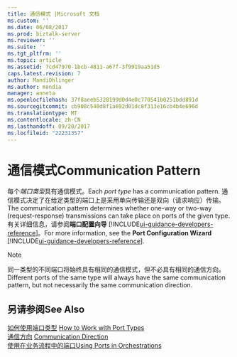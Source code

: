 ```yaml
---
title: 通信模式 |Microsoft 文档
ms.custom: ''
ms.date: 06/08/2017
ms.prod: biztalk-server
ms.reviewer: ''
ms.suite: ''
ms.tgt_pltfrm: ''
ms.topic: article
ms.assetid: 7cd47970-1bcb-4811-a67f-3f9919aa51d5
caps.latest.revision: 7
author: MandiOhlinger
ms.author: mandia
manager: anneta
ms.openlocfilehash: 37f8aeeb5328199d0d4e0c770541b0251bdd891d
ms.sourcegitcommit: cb908c540d8f1a692d01dc8f313e16cb4b4e696d
ms.translationtype: MT
ms.contentlocale: zh-CN
ms.lasthandoff: 09/20/2017
ms.locfileid: "22231357"
---
```

# <a name="communication-pattern"></a><span data-ttu-id="4f4a9-102">通信模式</span><span class="sxs-lookup"><span data-stu-id="4f4a9-102">Communication Pattern</span></span>
<span data-ttu-id="4f4a9-103">每个*端口类型*具有通信模式。</span><span class="sxs-lookup"><span data-stu-id="4f4a9-103">Each *port type* has a communication pattern.</span></span> <span data-ttu-id="4f4a9-104">通信模式决定了在给定类型的端口上是采用单向传输还是双向（请求响应）传输。</span><span class="sxs-lookup"><span data-stu-id="4f4a9-104">The communication pattern determines whether one-way or two-way (request-response) transmissions can take place on ports of the given type.</span></span> <span data-ttu-id="4f4a9-105">有关详细信息，请参阅**端口配置向导** [!INCLUDE[ui-guidance-developers-reference](../includes/ui-guidance-developers-reference.md)]。</span><span class="sxs-lookup"><span data-stu-id="4f4a9-105">For more information, see the **Port Configuration Wizard** [!INCLUDE[ui-guidance-developers-reference](../includes/ui-guidance-developers-reference.md)].</span></span>
  
> [!NOTE]
>  <span data-ttu-id="4f4a9-106">同一类型的不同端口将始终具有相同的通信模式，但不必具有相同的通信方向。</span><span class="sxs-lookup"><span data-stu-id="4f4a9-106">Different ports of the same type will always have the same communication pattern, but not necessarily the same communication direction.</span></span>  
  
## <a name="see-also"></a><span data-ttu-id="4f4a9-107">另请参阅</span><span class="sxs-lookup"><span data-stu-id="4f4a9-107">See Also</span></span>  
 <span data-ttu-id="4f4a9-108">[如何使用端口类型](../core/how-to-work-with-port-types.md) </span><span class="sxs-lookup"><span data-stu-id="4f4a9-108">[How to Work with Port Types](../core/how-to-work-with-port-types.md) </span></span>  
 <span data-ttu-id="4f4a9-109">[通信方向](../core/communication-direction.md) </span><span class="sxs-lookup"><span data-stu-id="4f4a9-109">[Communication Direction](../core/communication-direction.md) </span></span>  
 [<span data-ttu-id="4f4a9-110">使用在业务流程中的端口</span><span class="sxs-lookup"><span data-stu-id="4f4a9-110">Using Ports in Orchestrations</span></span>](../core/using-ports-in-orchestrations.md)